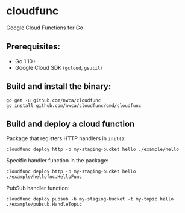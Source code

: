# cloudfunc
Google Cloud Functions for Go

## Prerequisites:

- Go 1.10+
- Google Cloud SDK (`gcloud`, `gsutil`)

## Build and install the binary:

```
go get -u github.com/nwca/cloudfunc
go install github.com/nwca/cloudfunc/cmd/cloudfunc
```

## Build and deploy a cloud function

Package that registers HTTP handlers in `init()`:

```
cloudfunc deploy http -b my-staging-bucket hello ./example/hello
```

Specific handler function in the package:

```
cloudfunc deploy http -b my-staging-bucket hello ./example/hellofnc.HelloFunc
```

PubSub handler function:

```
cloudfunc deploy pubsub -b my-staging-bucket -t my-topic hello ./example/pubsub.HandleTopic
```
